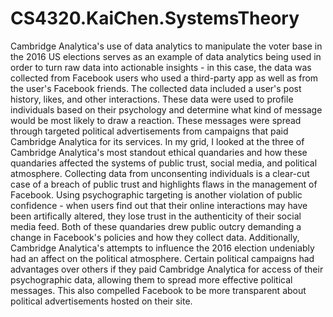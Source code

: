 # CS4320.KaiChen.SystemsTheory

Cambridge Analytica's use of data analytics to manipulate the voter base in the 2016 US elections serves as an example of data analytics being used in order to turn raw data into actionable insights - in this case, the data was collected from Facebook users who used a third-party app as well as from the user's Facebook friends. The collected data included a user's post history, likes, and other interactions. These data were used to profile individuals based on their psychology and determine what kind of message would be most likely to draw a reaction. These messages were spread through targeted political advertisements from campaigns that paid Cambridge Analytica for its services.
In my grid, I looked at the three of Cambridge Analytica's most standout ethical quandaries and how these quandaries affected the systems of public trust, social media, and political atmosphere. Collecting data from unconsenting individuals is a clear-cut case of a breach of public trust and highlights flaws in the management of Facebook. Using psychographic targeting is another violation of public confidence - when users find out that their online interactions may have been artifically altered, they lose trust in the authenticity of their social media feed. Both of these quandaries drew public outcry demanding a change in Facebook's policies and how they collect data. Additionally, Cambridge Analytica's attempts to influence the 2016 election undeniably had an affect on the political atmosphere. Certain political campaigns had advantages over others if they paid Cambridge Analytica for access of their psychographic data, allowing them to spread more effective political messages. This also compelled Facebook to be more transparent about political advertisements hosted on their site.